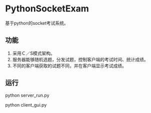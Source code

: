 # PythonSocketExam
基于python的socket考试系统。

## 功能
1) 采用Ｃ／S模式架构。
2) 服务器能够随机选题，分发试题，控制客户端的考试时间、统计成绩。
3) 不同的客户端获取的试题不同，并在客户端显示考试成绩。

## 运行
python server_run.py 

python client_gui.py


